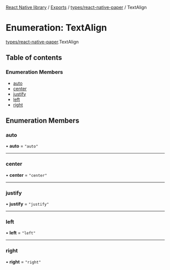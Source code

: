 [React Native library](../index.md) / [Exports](../modules.md) / [types/react-native-paper](../modules/types_react_native_paper.md) / TextAlign

# Enumeration: TextAlign

[types/react-native-paper](../modules/types_react_native_paper.md).TextAlign

## Table of contents

### Enumeration Members

- [auto](types_react_native_paper.TextAlign.md#auto)
- [center](types_react_native_paper.TextAlign.md#center)
- [justify](types_react_native_paper.TextAlign.md#justify)
- [left](types_react_native_paper.TextAlign.md#left)
- [right](types_react_native_paper.TextAlign.md#right)

## Enumeration Members

### auto

• **auto** = ``"auto"``

___

### center

• **center** = ``"center"``

___

### justify

• **justify** = ``"justify"``

___

### left

• **left** = ``"left"``

___

### right

• **right** = ``"right"``
